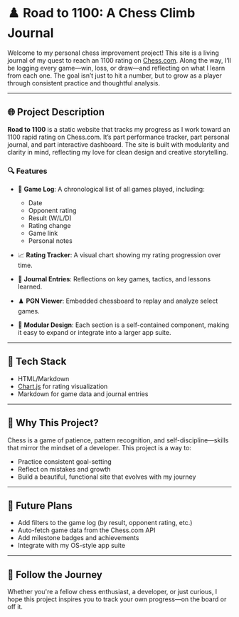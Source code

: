 # ♟️ Road to 1100: A Chess Climb Journal

Welcome to my personal chess improvement project! This site is a living journal of my quest to reach an 1100 rating on [Chess.com](https://www.chess.com/). Along the way, I’ll be logging every game—win, loss, or draw—and reflecting on what I learn from each one. The goal isn’t just to hit a number, but to grow as a player through consistent practice and thoughtful analysis.

---

## 🌐 Project Description

**Road to 1100** is a static website that tracks my progress as I work toward an 1100 rapid rating on Chess.com. It’s part performance tracker, part personal journal, and part interactive dashboard. The site is built with modularity and clarity in mind, reflecting my love for clean design and creative storytelling.

### 🔍 Features

- 📅 **Game Log**: A chronological list of all games played, including:
  - Date
  - Opponent rating
  - Result (W/L/D)
  - Rating change
  - Game link
  - Personal notes

- 📈 **Rating Tracker**: A visual chart showing my rating progression over time.

- 📝 **Journal Entries**: Reflections on key games, tactics, and lessons learned.

- ♟️ **PGN Viewer**: Embedded chessboard to replay and analyze select games.

- 🧩 **Modular Design**: Each section is a self-contained component, making it easy to expand or integrate into a larger app suite.

---

## 🚀 Tech Stack

- HTML/Markdown
- [Chart.js](https://www.chartjs.org/) for rating visualization
- Markdown for game data and journal entries
---

## 🧠 Why This Project?

Chess is a game of patience, pattern recognition, and self-discipline—skills that mirror the mindset of a developer. This project is a way to:
- Practice consistent goal-setting
- Reflect on mistakes and growth
- Build a beautiful, functional site that evolves with my journey

---

## 📌 Future Plans

- Add filters to the game log (by result, opponent rating, etc.)
- Auto-fetch game data from the Chess.com API
- Add milestone badges and achievements
- Integrate with my OS-style app suite

---

## 🏁 Follow the Journey

Whether you're a fellow chess enthusiast, a developer, or just curious, I hope this project inspires you to track your own progress—on the board or off it.
